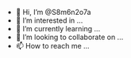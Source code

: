 - 👋 Hi, I’m @S8m6n2o7a
- 👀 I’m interested in ...
- 🌱 I’m currently learning ...
- 💞️ I’m looking to collaborate on ...
- 📫 How to reach me ...

<!---
S8m6n2o7a/S8m6n2o7a is a ✨ special ✨ repository because its `README.md` (this file) appears on your GitHub profile.
You can click the Preview link to take a look at your changes.
--->
